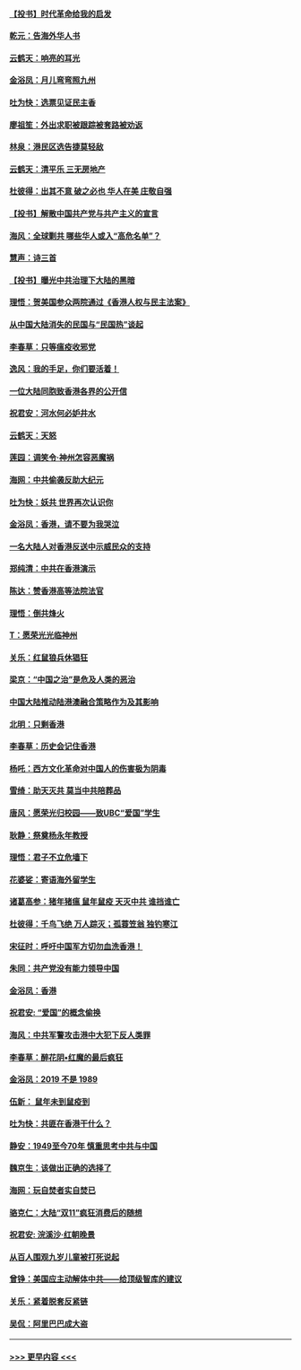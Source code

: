 #### [【投书】时代革命给我的启发](../pages/nsc993/n11684287.md?t=11280811) 
#### [乾元：告海外华人书](../pages/nsc993/n11684044.md?t=11280811) 
#### [云鹤天：响亮的耳光](../pages/nsc993/n11684254.md?t=11280811) 
#### [金浴凤：月儿弯弯照九州](../pages/nsc993/n11684231.md?t=11280811) 
#### [吐为快：选票见证民主香](../pages/nsc993/n11684206.md?t=11280811) 
#### [廖祖笙：外出求职被跟踪被套路被劝返](../pages/nsc993/n11683874.md?t=11280811) 
#### [林泉：港民区选告捷莫轻敌](../pages/nsc993/n11683930.md?t=11280811) 
#### [云鹤天：清平乐 三无房地产](../pages/nsc993/n11681521.md?t=11280811) 
#### [杜彼得：出其不意 破之必也 华人在美 庄敬自强](../pages/nsc993/n11679554.md?t=11280811) 
#### [【投书】解散中国共产党与共产主义的宣言](../pages/nsc993/n11679177.md?t=11280811) 
#### [海风：全球剿共 哪些华人或入“高危名单”？](../pages/nsc993/n11678617.md?t=11280811) 
#### [慧声：诗三首](../pages/nsc993/n11678848.md?t=11280811) 
#### [【投书】曝光中共治理下大陆的黑暗](../pages/nsc993/n11678674.md?t=11280811) 
#### [理悟：贺美国参众两院通过《香港人权与民主法案》](../pages/nsc993/n11678104.md?t=11280811) 
#### [从中国大陆消失的民国与“民国热”谈起](../pages/nsc993/n11678075.md?t=11280811) 
#### [李春草：只等瘟疫收邪党](../pages/nsc993/n11677308.md?t=11280811) 
#### [逸风：我的手足，你们要活着！](../pages/nsc993/n11676352.md?t=11280811) 
#### [一位大陆同胞致香港各界的公开信](../pages/nsc993/n11675761.md?t=11280811) 
#### [祝君安：河水何必妒井水](../pages/nsc993/n11675746.md?t=11280811) 
#### [云鹤天：天怒](../pages/nsc993/n11675718.md?t=11280811) 
#### [莲园：调笑令‧神州怎容恶魔祸](../pages/nsc993/n11675648.md?t=11280811) 
#### [海网：中共偷袭反助大纪元](../pages/nsc993/n11673515.md?t=11280811) 
#### [吐为快：妖共 世界再次认识你](../pages/nsc993/n11673506.md?t=11280811) 
#### [金浴凤：香港，请不要为我哭泣](../pages/nsc993/n11673248.md?t=11280811) 
#### [一名大陆人对香港反送中示威民众的支持](../pages/nsc993/n11672615.md?t=11280811) 
#### [郑纯清：中共在香港演示](../pages/nsc993/n11670539.md?t=11280811) 
#### [陈达：赞香港高等法院法官](../pages/nsc993/n11669542.md?t=11280811) 
#### [理悟：倒共烽火](../pages/nsc993/n11668844.md?t=11280811) 
#### [T：愿荣光光临神州](../pages/nsc993/n11668421.md?t=11280811) 
#### [关乐：红鼠狼兵休猖狂](../pages/nsc993/n11668378.md?t=11280811) 
#### [梁京：“中国之治”是危及人类的恶治](../pages/nsc993/n11668328.md?t=11280811) 
#### [中国大陆推动陆港澳融合策略作为及其影响](../pages/nsc993/n11668157.md?t=11280811) 
#### [北明：只剩香港](../pages/nsc993/n11668002.md?t=11280811) 
#### [李春草：历史会记住香港](../pages/nsc993/n11667927.md?t=11280811) 
#### [杨吒：西方文化革命对中国人的伤害极为阴毒](../pages/nsc993/n11664521.md?t=11280811) 
#### [雪绮：助天灭共 莫当中共陪葬品](../pages/nsc993/n11662650.md?t=11280811) 
#### [唐风：愿荣光归校园——致UBC“爱国”学生](../pages/nsc993/n11662194.md?t=11280811) 
#### [耿静：祭奠杨永年教授](../pages/nsc993/n11662514.md?t=11280811) 
#### [理悟：君子不立危墙下](../pages/nsc993/n11662172.md?t=11280811) 
#### [花婆娑：寄语海外留学生](../pages/nsc993/n11662121.md?t=11280811) 
#### [诸葛高参：猪年猪瘟 鼠年鼠疫 天灭中共 谁挡谁亡](../pages/nsc993/n11661980.md?t=11280811) 
#### [杜彼得：千鸟飞绝 万人踪灭；孤蓑笠翁 独钓寒江](../pages/nsc993/n11661170.md?t=11280811) 
#### [宋征时：呼吁中国军方切勿血洗香港！](../pages/nsc993/n11415318.md?t=11280811) 
#### [朱同：共产党没有能力领导中国](../pages/nsc993/n11660421.md?t=11280811) 
#### [金浴凤：香港](../pages/nsc993/n11660419.md?t=11280811) 
#### [祝君安: “爱国”的概念偷换](../pages/nsc993/n11659706.md?t=11280811) 
#### [海风：中共军警攻击港中大犯下反人类罪](../pages/nsc993/n11659632.md?t=11280811) 
#### [李春草：醉花阴•红魔的最后疯狂](../pages/nsc993/n11659287.md?t=11280811) 
#### [金浴凤：2019 不是 1989](../pages/nsc993/n11657663.md?t=11280811) 
#### [伍新： 鼠年未到鼠疫到](../pages/nsc993/n11655098.md?t=11280811) 
#### [吐为快：共匪在香港干什么？](../pages/nsc993/n11654891.md?t=11280811) 
#### [静安：1949至今70年 慎重思考中共与中国](../pages/nsc993/n11651244.md?t=11280811) 
#### [魏京生：该做出正确的选择了](../pages/nsc993/n11653084.md?t=11280811) 
#### [海网：玩自焚者实自焚已](../pages/nsc993/n11652423.md?t=11280811) 
#### [骆克仁：大陆“双11”疯狂消费后的随想](../pages/nsc993/n11652305.md?t=11280811) 
#### [祝君安: 浣溪沙·红朝晚景](../pages/nsc993/n11652258.md?t=11280811) 
#### [从百人围观九岁儿童被打死说起](../pages/nsc993/n11651030.md?t=11280811) 
#### [曾铮：美国应主动解体中共——给顶级智库的建议](../pages/nsc993/n11649888.md?t=11280811) 
#### [关乐：紧着脱套反紧链](../pages/nsc993/n11649069.md?t=11280811) 
#### [吴侃：阿里巴巴成大盗](../pages/nsc993/n11645523.md?t=11280811) 

----
#### [ >>> 更早内容 <<< ](../indexes/nsc993-earlier.md)
